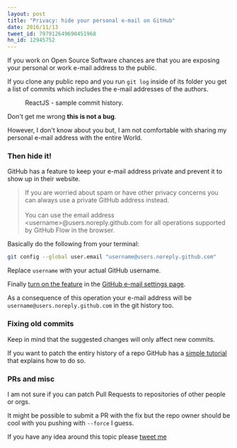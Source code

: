```yaml
---
layout: post
title: "Privacy: hide your personal e-mail on GitHub"
date: 2016/11/13
tweet_id: 797912649690451968
hn_id: 12945752
---
```


If you work on Open Source Software chances are that you are exposing
your personal or work e-mail address to the public.

If you clone any public repo and you run `git log` inside of its folder
you get a list of commits which includes the e-mail addresses of the authors.

<figure>
<img src="https://cloud.githubusercontent.com/assets/711311/20247764/702a80dc-a9d5-11e6-80b7-d7d8880dc097.png" alt>
<figcaption>ReactJS - sample commit history.</figcaption>
</figure>

Don't get me wrong **this is not a bug**.

However, I don't know about you but, I am not comfortable with sharing my personal
e-mail address with the entire World.

### Then hide it!

GitHub has a feature to keep your e-mail address private and prevent
it to show up in their website.

<blockquote>
If you are worried about spam or have other privacy concerns
you can always use a private GitHub address instead.
<br><br>
You can use the email address &lt;username&gt;@users.noreply.github.com
for all operations supported by GitHub Flow in the browser.
</blockquote>

Basically do the following from your terminal:

```bash
git config --global user.email "username@users.noreply.github.com"
```

Replace `username` with your actual GitHub username.

Finally [turn on the feature](https://help.github.com/articles/keeping-your-email-address-private/#step-1-tell-github-to-keep-your-email-address-private) in the [GitHub e-mail settings page](https://github.com/settings/emails).

As a consequence of this operation your e-mail address
will be `username@users.noreply.github.com` in the git history too.

### Fixing old commits

Keep in mind that the suggested changes will only affect new commits.

If you want to patch the entiry history of a repo GitHub has a
[simple tutorial](https://help.github.com/articles/changing-author-info/)
that explains how to do so.

### PRs and misc

I am not sure if you can patch Pull Requests to
repositories of other people or orgs.

It might be possible to submit a PR with the fix but the repo
owner should be cool with you pushing with `--force` I guess.

If you have any idea around this topic please [tweet me](https://twitter.com/giuseppegurgone)
